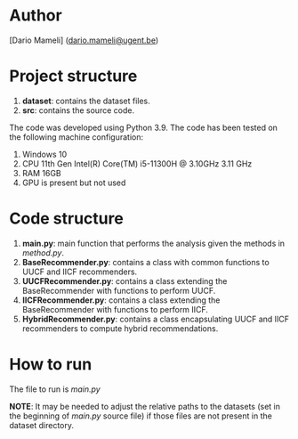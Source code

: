 # Author
[Dario Mameli] (dario.mameli@ugent.be)

# Project structure
1) **dataset**: contains the dataset files.
2) **src**: contains the source code.

The code was developed using Python 3.9.
The code has been tested on the following machine configuration:
1) Windows 10
2) CPU 11th Gen Intel(R) Core(TM) i5-11300H @ 3.10GHz   3.11 GHz 
3) RAM 16GB
4) GPU is present but not used


# Code structure
1) **main.py**:
main function that performs the analysis given the methods in _method.py_.
2) **BaseRecommender.py**:
contains a class with common functions to UUCF and IICF recommenders.
3) **UUCFRecommender.py**:
contains a class extending the BaseRecommender with functions to perform UUCF.
4) **IICFRecommender.py**:
contains a class extending the BaseRecommender with functions to perform IICF.
5) **HybridRecommender.py**:
contains a class encapsulating UUCF and IICF recommenders to compute hybrid recommendations.


# How to run
The file to run is _main.py_

**NOTE**: It may be needed to adjust the relative paths to the datasets (set in the beginning of _main.py_ source file) if those files are not present in the dataset directory.